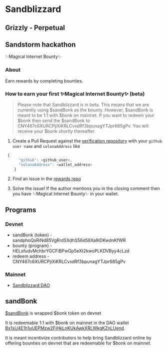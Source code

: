 # Sandblizzard

## Grizzly - Perpetual 

## Sandstorm hackathon 

✨Magical Internet Bounty✨

### About
Earn rewards by completing bounties.

### How to earn your first ✨Magical Internet Bounty✨ (beta)
> Please note that Sandblizzard is in beta. This means that we are currently using $sandBonk as the bounty. However, $sandBonk is meant to be 1:1 with $bonk on mainnet. If you want to redeem your $bonk then send the $sandBonk to CNY467c6XURCPjiXiKRLCvxdRf3bpunagYTJpr685gPv. You will receive your $bonk shortly thereafter. 

1. Create a Pull Request against the [verification repository](https://github.com/sandblizzard/verification/blob/main/profile.list.json) with your `github user name` and `solanaAddress` like
```js
 {
      "github": <github_user>,
      "solanaAddress": <wallet_address>
    }
```

2. Find an issue in the [rewards repo](https://github.com/sandblizzard/rewards-v1/issues)

3. Solve the issue! If the author mentions you in the closing comment then you have ✨Magical Internet Bounty✨ in your wallet. 

## Programs 

### Devnet 
- sandBonk (token) - sandphoQsRiNd85VgRrdSXdhS56d58Xa9iDKwdnKfWR
- bounty (program) - HELsfudvMchbrYGCFiBPwGp5eXt2kwoPLKDVByy4cLzd
- redeem address - CNY467c6XURCPjiXiKRLCvxdRf3bpunagYTJpr685gPv

### Mainnet 
- [Sandblizzard DAO ](https://app.realms.today/dao/4A2bbAbAZ94FLqVT8Lv7CNmunwBoN9kiY47jw5o4GBH9)


## sandBonk
[$sandBonk](https://solana.fm/address/sandphoQsRiNd85VgRrdSXdhS56d58Xa9iDKwdnKfWR/metadata?cluster=devnet-solana) is wrapped $bonk token on devnet 

It is redeemable 1:1 with $bonk on mainnet in the DAO wallet [Bx1sU4E1h1uUEPMzw2FjHkLnKUkAwkXRLWkgKZnLUend](https://explorer.solana.com/address/Bx1sU4E1h1uUEPMzw2FjHkLnKUkAwkXRLWkgKZnLUend). 

It is meant incentivize contributors to help bring Sandblizzard online by offering bounties on devnet that are redeemable for $bonk on mainnet. 
